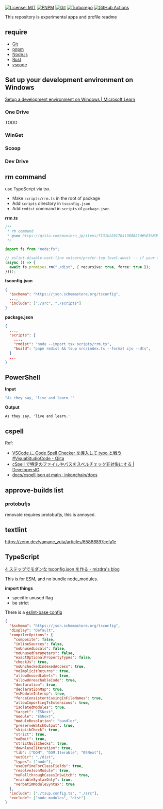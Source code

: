 [![License: MIT](https://img.shields.io/badge/License-MIT-yellow.svg)](https://opensource.org/licenses/MIT)
[![PNPM](https://img.shields.io/badge/pnpm-%234a4a4a.svg?style=for-the-badge&logo=pnpm&logoColor=f69220)](https://pnpm.io/)
[![Git](https://img.shields.io/badge/git-%23F05033.svg?style=for-the-badge&logo=git&logoColor=white)](https://git-scm.com/)
[![Turborepo](https://img.shields.io/badge/Turborepo-EF4444.svg?style=for-the-badge&logo=Turborepo&logoColor=white)](https://turbo.build/repo)
[![GitHub Actions](https://img.shields.io/badge/github%20actions-%232671E5.svg?style=for-the-badge&logo=githubactions&logoColor=white)](https://github.com/casaub0n/casaub0n/actions)

This repository is experimental apps and profile readme

## require

- [Git](https://git-scm.com/)
- [pnpm](https://pnpm.io/)
- [Node.js](https://nodejs.org/ja)
- [Rust](https://www.rust-lang.org/)
- [vscode](https://code.visualstudio.com/)

## Set up your development environment on Windows

[Setup a development environment on Windows | Microsoft Learn](https://learn.microsoft.com/en-us/windows/dev-environment/)

### One Drive

TODO

### WinGet

### Scoop

### Dev Drive

## rm command

use TypeScript via tsx.

- Make `scripts/rrm.ts` in the root of package
- Add `scripts` directory in `tsconfig.json`
- Add `rmdist` command in `scripts` of `package.json`

**rrm.ts**

```typescript
/**
 * rm command
 * @see https://qiita.com/munieru_jp/items/7131bb2617041388622d#%E3%83%87%E3%82%A3%E3%83%AC%E3%82%AF%E3%83%88%E3%83%AA%E3%82%92%E5%86%8D%E5%B8%B0%E7%9A%84%E3%81%AB%E5%89%8A%E9%99%A4%E3%81%99%E3%82%8B%E6%96%B9%E6%B3%95
 */

import fs from "node:fs";

// eslint-disable-next-line unicorn/prefer-top-level-await -- if your tsconfig can allow top-level await, use top-level await
(async () => {
  await fs.promises.rm("./dist", { recursive: true, force: true });
})();
```

**tsconfig.json**

```json
{
  "$schema": "https://json.schemastore.org/tsconfig",
  ...,
  "include": ["./src", "./scripts"]
}
```

**package.json**

```json
{
  ...,
  "scripts": {
    ...,
    "rmdist": "node --import tsx scripts/rrm.ts",
    "build": "pnpm rmdist && tsup src/index.ts --format cjs --dts",
  }
  ...
}
```

## PowerShell

**Input**

```powershell
"As they say, 'live and learn.'"
```

**Output**

```terminal
As they say, 'live and learn.'
```

## cspell

Ref:

- [VSCode に Code Spell Checker を導入して typo と戦う #VisualStudioCode - Qiita](https://qiita.com/diescake/items/98c5a099e85775cd917d)
- [cSpell で特定のファイルやパスをスペルチェック非対象にする | DevelopersIO](https://dev.classmethod.jp/articles/excluding-specific-files-and-paths-from-spell-check-with-cspell/)
- [docs/cspell.json at main · inkonchain/docs](https://github.com/inkonchain/docs/blob/main/cspell.json)

## approve-builds list

### protobufjs

renovate requires protobufjs, this is annoyed.

## textlint

https://zenn.dev/yamane_yuta/articles/65886897cefa1e

## TypeScript

[4 ステップでモダンな tsconfig.json を作る - mizdra's blog](https://www.mizdra.net/entry/2025/04/02/093100)

This is for ESM, and no bundle node_modules.

**import things**

- specific unused flag
- be strict

There is a [eslint-base config](./packages/config-eslint/tsconfig.json)

```json
{
  "$schema": "https://json.schemastore.org/tsconfig",
  "display": "Default",
  "compilerOptions": {
    "composite": false,
    "inlineSources": false,
    "noUnusedLocals": false,
    "noUnusedParameters": false,
    "exactOptionalPropertyTypes": false,
    "checkJs": true,
    "noUncheckedIndexedAccess": true,
    "noImplicitReturns": true,
    "allowUnusedLabels": true,
    "allowUnreachableCode": true,
    "declaration": true,
    "declarationMap": true,
    "esModuleInterop": true,
    "forceConsistentCasingInFileNames": true,
    "allowImportingTsExtensions": true,
    "isolatedModules": true,
    "target": "ESNext",
    "module": "ESNext",
    "moduleResolution": "bundler",
    "preserveWatchOutput": true,
    "skipLibCheck": true,
    "strict": true,
    "noEmit": true,
    "strictNullChecks": true,
    "downlevelIteration": true,
    "lib": ["DOM", "DOM.Iterable", "ESNext"],
    "outDir": "./dist",
    "types": ["node"],
    "useDefineForClassFields": true,
    "resolveJsonModule": true,
    "noFallthroughCasesInSwitch": true,
    "erasableSyntaxOnly": true,
    "verbatimModuleSyntax": true
  },
  "include": ["./tsup.config.ts", "./src"],
  "exclude": ["node_modules", "dist"]
}
```
